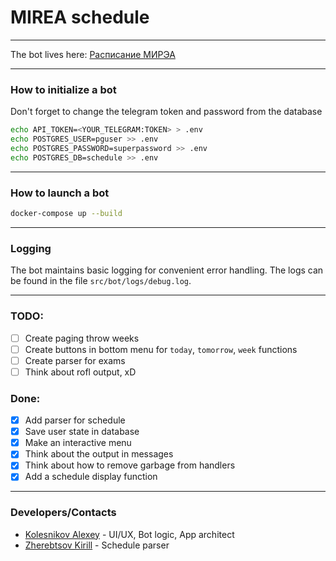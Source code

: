 #  MIREA schedule

---

The bot lives here: [Расписание МИРЭА](https://t.me/scheduleHEIbot)

---

### How to initialize a bot

Don't forget to change the telegram token and password from the database

```bash
echo API_TOKEN=<YOUR_TELEGRAM:TOKEN> > .env
echo POSTGRES_USER=pguser >> .env
echo POSTGRES_PASSWORD=superpassword >> .env
echo POSTGRES_DB=schedule >> .env
```
---

### How to launch a bot

```bash
docker-compose up --build
```
---

### Logging
The bot maintains basic logging for convenient error handling. The logs can be found in the file `src/bot/logs/debug.log`.

---

### TODO:
- [ ] Create paging throw weeks
- [ ] Create buttons in bottom menu for `today`, `tomorrow`, `week` functions
- [ ] Create parser for exams
- [ ] Think about rofl output, xD

### Done:
- [x] Add parser for schedule
- [x] Save user state in database
- [x] Make an interactive menu
- [x] Think about the output in messages
- [x] Think about how to remove garbage from handlers
- [x] Add a schedule display function

---

### Developers/Contacts

* [Kolesnikov Alexey](https://vk.com/delvinru) - UI/UX, Bot logic, App architect
* [Zherebtsov Kirill](https://vk.com/id179026080) -  Schedule parser